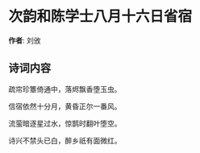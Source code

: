 # 次韵和陈学士八月十六日省宿

**作者**: 刘攽

## 诗词内容

疏帘珍簟倚通中，落烬飘香堕玉虫。

信宿依然十分月，黄昏正尔一番风。

流萤暗逐星过水，惊鹊时翻叶堕空。

诗兴不禁头已白，醉乡祇有面微红。

